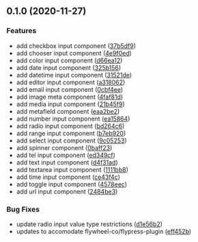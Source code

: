 ## 0.1.0 (2020-11-27)


### Features

* add checkbox input component ([37b5df9](https://github.com/Flywheel-Co/flypress-metafields/commit/37b5df9f80b43682133ff122d42ad164a2e55376))
* add chooser input component ([4e9f0ed](https://github.com/Flywheel-Co/flypress-metafields/commit/4e9f0ed22596531f75f50a78dbdb190911066987))
* add color input component ([d66ea12](https://github.com/Flywheel-Co/flypress-metafields/commit/d66ea126d9a2f56859956653980c9a58f10d5bc3))
* add date input component ([325b156](https://github.com/Flywheel-Co/flypress-metafields/commit/325b15638108e9437bf0603fd577f28eff422967))
* add datetime input component ([31521de](https://github.com/Flywheel-Co/flypress-metafields/commit/31521de5ae17ffcbe3af4a447245ba3e2e652ca1))
* add editor input component ([a318062](https://github.com/Flywheel-Co/flypress-metafields/commit/a3180622615dc0b3b131acc6744433945fab3e61))
* add email input component ([0cbf4ee](https://github.com/Flywheel-Co/flypress-metafields/commit/0cbf4ee3f11057a39a015e571eaa3cc98a207bc8))
* add image meta component ([4faf81d](https://github.com/Flywheel-Co/flypress-metafields/commit/4faf81d93e6629d79434e1c88a794947786a17ed))
* add media input component ([21b45f9](https://github.com/Flywheel-Co/flypress-metafields/commit/21b45f91a615af97cae85a704acb43e6d4cd3a68))
* add metafield component ([eaa2be2](https://github.com/Flywheel-Co/flypress-metafields/commit/eaa2be21be6cfbc986011ff8a6a4c0b7ac8c25f9))
* add number input component ([ea15864](https://github.com/Flywheel-Co/flypress-metafields/commit/ea1586491eb6357ace6b28ee263eeede33d295ac))
* add radio input component ([bd264c6](https://github.com/Flywheel-Co/flypress-metafields/commit/bd264c6d4240be52a8fe554fd5f01886d44b1d43))
* add range input component ([b7eb920](https://github.com/Flywheel-Co/flypress-metafields/commit/b7eb920558914706aeb132caf62e4ead84e97598))
* add select input component ([9c05253](https://github.com/Flywheel-Co/flypress-metafields/commit/9c0525316201864241b164d36c1a757dcb26d1c2))
* add spinner component ([0baff23](https://github.com/Flywheel-Co/flypress-metafields/commit/0baff239d70c0b14ad8a374184a72fd37a33a0c6))
* add tel input component ([ed349cf](https://github.com/Flywheel-Co/flypress-metafields/commit/ed349cf4d9323456e48c979e902d224e1a1b071e))
* add text input component ([d4f31ad](https://github.com/Flywheel-Co/flypress-metafields/commit/d4f31ad6c729ef655fb3f36b8b4114737050f450))
* add textarea input component ([1111bb8](https://github.com/Flywheel-Co/flypress-metafields/commit/1111bb8f78d29c3c6fd15dfd94ad5ef0d95586a1))
* add time input component ([ce43f4c](https://github.com/Flywheel-Co/flypress-metafields/commit/ce43f4c48e4603195d00981b95b56cc3824e3abf))
* add toggle input component ([4578eec](https://github.com/Flywheel-Co/flypress-metafields/commit/4578eec0e66a9384f21cf513efae92580b2e74f9))
* add url input component ([2484be3](https://github.com/Flywheel-Co/flypress-metafields/commit/2484be3c068033916c6ed97b3720fe0533f79abf))


### Bug Fixes

* update radio input value type restrictions ([d1e56b2](https://github.com/Flywheel-Co/flypress-metafields/commit/d1e56b2615bd04c57a43f5d85039062e1ac2a007))
* updates to accomodate flywheel-co/flypress-plugin ([eff452b](https://github.com/Flywheel-Co/flypress-metafields/commit/eff452be214be7da4f6c15f4efecedfbb8dc3559))

